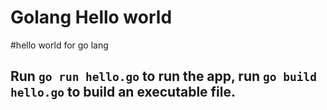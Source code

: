 # Golang Hello world

#hello world for go lang

## Run `go run hello.go` to run the app, run `go build hello.go` to build an executable file.
